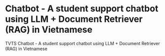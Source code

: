 # Chatbot - A student support chatbot using LLM + Document Retriever (RAG) in Vietnamese
TVTS Chatbot - A student support chatbot using LLM + Document Retriever (RAG) in Vietnamese
